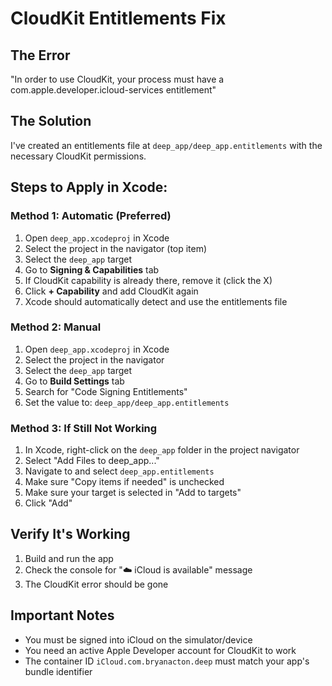 # CloudKit Entitlements Fix

## The Error
"In order to use CloudKit, your process must have a com.apple.developer.icloud-services entitlement"

## The Solution
I've created an entitlements file at `deep_app/deep_app.entitlements` with the necessary CloudKit permissions.

## Steps to Apply in Xcode:

### Method 1: Automatic (Preferred)
1. Open `deep_app.xcodeproj` in Xcode
2. Select the project in the navigator (top item)
3. Select the `deep_app` target
4. Go to **Signing & Capabilities** tab
5. If CloudKit capability is already there, remove it (click the X)
6. Click **+ Capability** and add CloudKit again
7. Xcode should automatically detect and use the entitlements file

### Method 2: Manual
1. Open `deep_app.xcodeproj` in Xcode
2. Select the project in the navigator
3. Select the `deep_app` target
4. Go to **Build Settings** tab
5. Search for "Code Signing Entitlements"
6. Set the value to: `deep_app/deep_app.entitlements`

### Method 3: If Still Not Working
1. In Xcode, right-click on the `deep_app` folder in the project navigator
2. Select "Add Files to deep_app..."
3. Navigate to and select `deep_app.entitlements`
4. Make sure "Copy items if needed" is unchecked
5. Make sure your target is selected in "Add to targets"
6. Click "Add"

## Verify It's Working
1. Build and run the app
2. Check the console for "☁️ iCloud is available" message
3. The CloudKit error should be gone

## Important Notes
- You must be signed into iCloud on the simulator/device
- You need an active Apple Developer account for CloudKit to work
- The container ID `iCloud.com.bryanacton.deep` must match your app's bundle identifier 